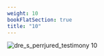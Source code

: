 ```yaml
---
weight: 10
bookFlatSection: true
title: "10"
---
```


![dre_s_perrjured_testimony 10 ](../../jpg/dpjt_10.jpg)


